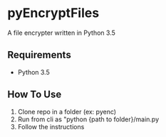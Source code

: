 # pyEncryptFiles
A file encrypter written in Python 3.5

## Requirements
 - Python 3.5

## How To Use
 1. Clone repo in a folder (ex: pyenc)
 2. Run from cli as "python {path to folder}/main.py
 3. Follow the instructions
